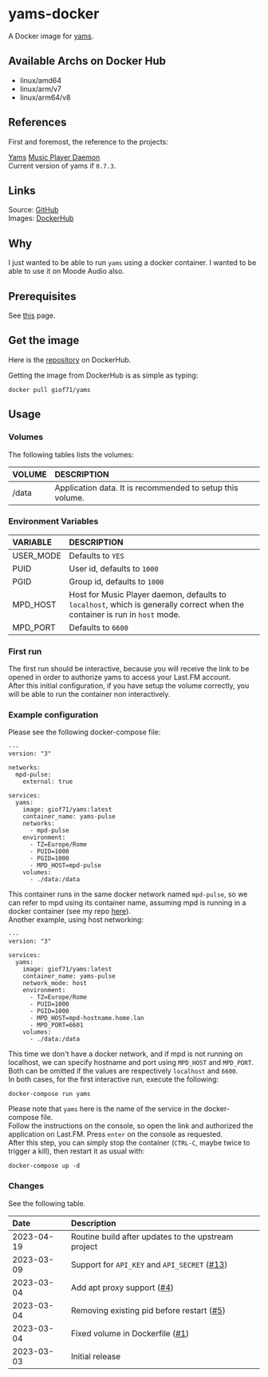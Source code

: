 # yams-docker

A Docker image for [yams](https://github.com/Berulacks/yams).

## Available Archs on Docker Hub

- linux/amd64
- linux/arm/v7
- linux/arm64/v8

## References

First and foremost, the reference to the projects:

[Yams](https://github.com/Berulacks/yams)
[Music Player Daemon](https://www.musicpd.org)  
Current version of yams if `0.7.3`.

## Links

Source: [GitHub](https://github.com/giof71/yams-docker)  
Images: [DockerHub](https://hub.docker.com/r/giof71/yams)

## Why

I just wanted to be able to run `yams` using a docker container. I wanted to be able to use it on Moode Audio also.  

## Prerequisites

See [this](https://github.com/GioF71/yams-docker/blob/main/doc/prerequisites.md) page.

## Get the image

Here is the [repository](https://hub.docker.com/repository/docker/giof71/yams) on DockerHub.

Getting the image from DockerHub is as simple as typing:

`docker pull giof71/yams`

## Usage

### Volumes

The following tables lists the volumes:

VOLUME|DESCRIPTION
:---|:---
/data|Application data. It is recommended to setup this volume.

### Environment Variables

VARIABLE|DESCRIPTION
:---|:---
USER_MODE|Defaults to `YES`
PUID|User id, defaults to `1000`
PGID|Group id, defaults to `1000`
MPD_HOST|Host for Music Player daemon, defaults to `localhost`, which is generally correct when the container is run in `host` mode.
MPD_PORT|Defaults to `6600`

### First run

The first run should be interactive, because you will receive the link to be opened in order to authorize yams to access your Last.FM account.  
After this initial configuration, if you have setup the volume correctly, you will be able to run the container non interactively.

### Example configuration

Please see the following docker-compose file:

```text
---
version: "3"

networks:
  mpd-pulse:
    external: true

services:
  yams:
    image: giof71/yams:latest
    container_name: yams-pulse
    networks:
      - mpd-pulse
    environment:
      - TZ=Europe/Rome
      - PUID=1000
      - PGID=1000
      - MPD_HOST=mpd-pulse
    volumes:
      - ./data:/data
```

This container runs in the same docker network named `mpd-pulse`, so we can refer to mpd using its container name, assuming mpd is running in a docker container (see my repo [here](https://github.com/GioF71/mpd-alsa-docker)).  
Another example, using host networking:

```text
---
version: "3"

services:
  yams:
    image: giof71/yams:latest
    container_name: yams-pulse
    network_mode: host
    environment:
      - TZ=Europe/Rome
      - PUID=1000
      - PGID=1000
      - MPD_HOST=mpd-hostname.home.lan
      - MPD_PORT=6601
    volumes:
      - ./data:/data
```

This time we don't have a docker network, and if mpd is not running on localhost, we can specify hostname and port using `MPD_HOST` and `MPD_PORT`. Both can be omitted if the values are respectively `localhost` and `6600`.  
In both cases, for the first interactive run, execute the following:

```text
docker-compose run yams
```

Please note that `yams` here is the name of the service in the docker-compose file.  
Follow the instructions on the console, so open the link and authorized the application on Last.FM. Press `enter` on the console as requested.  
After this step, you can simply stop the container (`CTRL-C`, maybe twice to trigger a kill), then restart it as usual with:

```text
docker-compose up -d
```

### Changes

See the following table.

Date|Description
:---|:---
2023-04-19|Routine build after updates to the upstream project
2023-03-09|Support for `API_KEY` and `API_SECRET` ([#13](https://github.com/GioF71/yams-docker/issues/13))
2023-03-04|Add apt proxy support ([#4](https://github.com/GioF71/yams-docker/issues/4))
2023-03-04|Removing existing pid before restart ([#5](https://github.com/GioF71/yams-docker/issues/5))
2023-03-04|Fixed volume in Dockerfile ([#1](https://github.com/GioF71/yams-docker/issues/1))
2023-03-03|Initial release
